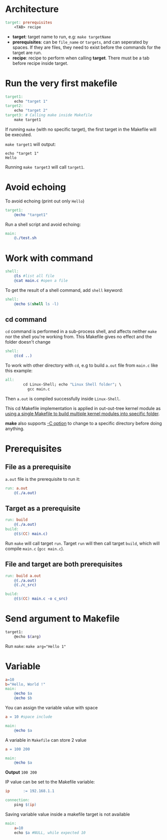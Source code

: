 # Architecture

```Makefile
target: prerequisites
    <TAB> recipe
```    

* **target**: target name to run, e.g: ``make targetName``
* **prerequisites**: can be ``file_name`` or ``targets``, and can seperated by spaces. If they are files, they need to exist before the commands for the target are run.
* **recipe**: recipe to perform when calling **target**. There must be a tab before recipe inside target.

# Run the very first makefile

```Makefile
target1:
	echo "target 1"
target2:
	echo "target 2"
target3: # Calling make inside Makefile
	make target1
```
If running ``make`` (with no specific target), the first target in the Makefile will be executed.

``make target1`` will output:

```
echo "target 1"
Hello
```
Running ``make target3`` will call ``target1``.
# Avoid echoing

To avoid echoing (print out only ``Hello``) 

```Makefile
target1:
    @echo "target1"
```

Run a shell script and avoid echoing:

```Makefile
main:
	@./test.sh
```

# Work with command

```Makefile
shell:
	@ls #list all file
	@cat main.c #open a file
```
To get the result of a shell command, add ``shell`` keyword:

```Makefile
shell:
	@echo $(shell ls -l)
```
## cd command
``cd`` command is performed in a sub-process shell, and affects neither ``make`` nor the shell you're working from. This Makefile gives no effect and the folder doesn't change

```Makefile
shell:
	@(cd ..)
```

To work with other directory with ``cd``, e.g to build ``a.out`` file from ``main.c`` like this example:

```Makefile
all:
        cd Linux-Shell; echo "Linux Shell folder"; \
          gcc main.c
```
Then ``a.out`` is compiled successfully inside ``Linux-Shell``.

This cd Makefile implementation is applied in out-out-tree kernel module as [using a single Makefile to build multiple kernel modules into specific folder](https://github.com/TranPhucVinh/C/blob/master/Kernel/Loadable%20kernel%20module/Build%20multiple%20kernel%20modules%20by%20a%20single%20Makefile.md#build-kernel-modules-into-source-files-folder-by-using-cd-in-makefile).

**make** also supports [-C option](Syntax.md#c-option) to change to a specific directory before doing anything.
# Prerequisites
## File as a prerequisite

``a.out`` file is the prerequisite to run it:
```Makefile
run: a.out
	@(./a.out)
```
## Target as a prerequisite
```Makefile
run: build
	@(./a.out)
build:
	@($(CC) main.c)
```
Run ``make`` will call target ``run``. Target ``run`` will then call target ``build``, which will compile ``main.c`` (``gcc main.c``).
## File and target are both prerequisites
```Makefile
run: build a.out
	@(./a.out)
	@(./c_src)

build:
	@($(CC) main.c -o c_src)
```
# Send argument to Makefile

```sh
target1:
	@echo $(arg)
```

Run ``make``: ``make arg="Hello 1"``

# Variable
```Makefile
a=10
b="Hello, World !"
main:
	@echo $a
	@echo $b
```    
You can assign the variable value with space
```Makefile
a = 10 #space include

main:
	@echo $a 
```    
A variable in ``Makefile`` can store 2 value

```Makefile
a = 100 200

main:
	@echo $a
```

**Output** ``100 200``

IP value can be set to the Makefile variable:
```Makefile
ip 		:= 192.168.1.1

connection:
	ping $(ip)
```
Saving variable value inside a makefile target is not available

```Makefile
main:
	a=10
	echo $a #NULL, while expected 10
```
